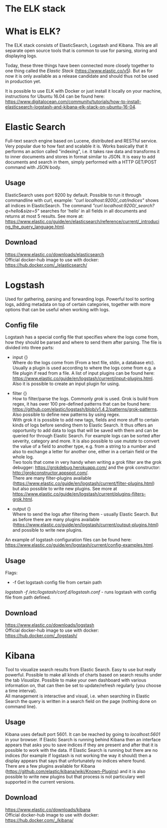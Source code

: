 # The ELK stack #

# What is ELK?
The ELK stack consists of ElasticSearch, Logstash and Kibana. This are all separate open source tools that is common to use for parsing, storing and displaying logs.

Today, these three things have been connected more closely together to one thing called the *Elastic Stack* (https://www.elastic.co/v5). But as for now it is only available as a release candidate and should thus not be used in production yet.

It is possible to use ELK with Docker or just install it locally on your machine, instructions for Ubuntu 16.04 can be found here: https://www.digitalocean.com/community/tutorials/how-to-install-elasticsearch-logstash-and-kibana-elk-stack-on-ubuntu-16-04.

# Elastic Search
Full-text search engine based on Lucene, distributed and RESTful service. Very popular due to how fast and scalable it is. Works basically that it performs an action called "indexing", i.e. it takes raw data and transforms it to inner documents and stores in format similar to JSON. It is easy to add documents and search in them, simply performed with a HTTP GET/POST command with JSON body.

## Usage
ElasticSearch uses port 9200 by default. Possible to run it through commandline with curl, example: *"curl localhost:9200/_cat/indices"* shows all indices in ElasticSearch. The command *"curl localhost:9200/_search?q=hello&size=5"* searches for 'hello' in all fields in all documents and returns at most 5 results.  See more at: https://www.elastic.co/guide/en/elasticsearch/reference/current/_introducing_the_query_language.html.

## Download
https://www.elastic.co/downloads/elasticsearch  
Official docker-hub image to use with docker: https://hub.docker.com/_/elasticsearch/

# Logstash
Used for gathering, parsing and forwarding logs. Powerful tool to sorting logs, adding metadata on top of certain categories, together with more options that can be useful when working with logs.

## Config file
Logstash has a special config file that specifies where the logs come from, how they should be parsed and where to send them after parsing. The file is divided into three parts:

- input {}  
Where do the logs come from (From a text file, stdin, a database etc). Usually a plugin is used according to where the logs come from e.g. a file plugin if read from a file. A list of input plugins can be found here: https://www.elastic.co/guide/en/logstash/current/input-plugins.html. Also it is possible to create an input plugin for using.

- filter {}  
How to filter/parse the logs. Commonly *grok* is used. Grok is build from regex, it has ower 100 pre-defined patterns that can be found here: https://github.com/elastic/logstash/blob/v1.4.2/patterns/grok-patterns. Also possible to define new patterns by using regex.  
With grok it is possible to add new tags, fields and more stuff to certain kinds of logs before sending them to Elastic Search. It thus offers an opportunity to add data to logs that will be saved with them and can be queried for through Elastic Search. For example logs can be sorted after severity, category and more. It is also possible to use *mutate* to convert the value of a field to another type, e.g. from a string to a number and also to exchange a letter for another one, either in a certain field or the whole log.  
Two tools that come in very handy when writing a grok filter are the grok debugger: https://grokdebug.herokuapp.com/ and the grok constructor: http://grokconstructor.appspot.com/.  
There are many filter-plugins available (https://www.elastic.co/guide/en/logstash/current/filter-plugins.html) but also possible to write new plugins.
See more at https://www.elastic.co/guide/en/logstash/current/plugins-filters-grok.html.   

- output {}  
Where to send the logs after filtering them - usually Elastic Search. But as before there are many plugins available (https://www.elastic.co/guide/en/logstash/current/output-plugins.html) and possible to write new plugins.  
  
An example of logstash configuration files can be found here: https://www.elastic.co/guide/en/logstash/current/config-examples.html. 

## Usage
Flags: 
* -f Get logstash config file from certain path

*logstash -f /etc/logstash/conf.d/logstash.conf* - runs logstash with config file from path defined.

## Download
https://www.elastic.co/downloads/logstash  
Official docker-hub image to use with docker: https://hub.docker.com/_/logstash/

# Kibana
Tool to visualize search results from Elastic Search. Easy to use but really powerful. Possible to make all kinds of charts based on search results under the tab *Visualize*.
Possible to make your own dashboard with various information on, that can then be set to update/refresh regularly (you choose a time interval).  
All management is interactive and visual, i.e. when searching in Elastic Search the query is written in a search field on the page (nothing done on command line).

## Usage
Kibana uses default port 5601. It can be reached by going to *localhost:5601* in your browser. If Elastic Search is running behind Kibana then an interface appears that asks you to save indices if they are present and after that it is possible to work with the data.
If Elastic Search is running but there are no indices (for example if logstash is not working the way it should) then a display appears that says that unfortunately no indices where found.  
There are a few plugins available for Kibana (https://github.com/elastic/kibana/wiki/Known-Plugins) and it is also possible to write new plugins but that process is not particulary well supported in the current versions.

## Download
https://www.elastic.co/downloads/kibana  
Official docker-hub image to use with docker: https://hub.docker.com/_/kibana/